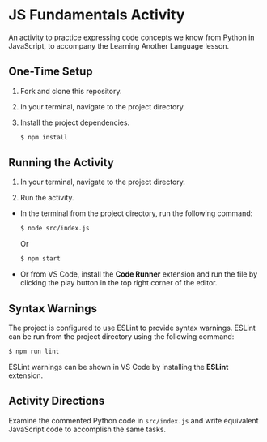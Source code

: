 # JS Fundamentals Activity

An activity to practice expressing code concepts we know from Python in JavaScript, to accompany the Learning Another Language lesson.

## One-Time Setup

1. Fork and clone this repository.

2. In your terminal, navigate to the project directory.

3. Install the project dependencies.

   ```bash
   $ npm install
   ```

## Running the Activity

1. In your terminal, navigate to the project directory.

2. Run the activity.

  - In the terminal from the project directory, run the following command:

    ```bash
    $ node src/index.js
    ```

    Or

    ```bash
    $ npm start
    ```

  - Or from VS Code, install the **Code Runner** extension and run the file by clicking the play button in the top right corner of the editor.

## Syntax Warnings

The project is configured to use ESLint to provide syntax warnings. ESLint can be run from the project directory using the following command:

```bash
$ npm run lint
```

ESLint warnings can be shown in VS Code by installing the **ESLint** extension.

## Activity Directions

Examine the commented Python code in `src/index.js` and write equivalent JavaScript code to accomplish the same tasks.
